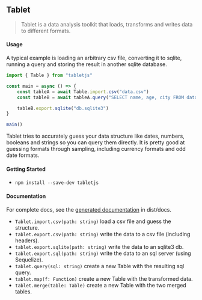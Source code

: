 ## Tablet

> Tablet is a data analysis toolkit that loads, transforms and writes data to different formats. 

#### Usage

A typical example is loading an arbitrary csv file, converting it to sqlite, running a query and storing the result in another sqlite database.

```typescript
import { Table } from "tabletjs"

const main = async () => {    
    const tableA = await Table.import.csv("data.csv")
    const tableB = await tableA.query("SELECT name, age, city FROM data")

    tableB.export.sqlite("db.sqlite3")
}

main()
```

Tablet tries to accurately guess your data structure like dates, numbers, booleans and strings so you can query them directly. It is pretty good at guessing formats through sampling, including currency formats and odd date formats.

#### Getting Started

- `npm install --save-dev tabletjs`

#### Documentation

For complete docs, see the [generated documentation](https://rawgit.com/koenbok/tablet/master/dist/docs/index.html) in dist/docs.

- `Tablet.import.csv(path: string)` load a csv file and guess the structure.
- `tablet.export.csv(path: string)` write the data to a csv file (including headers).
- `tablet.export.sqlite(path: string)` write the data to an sqlite3 db.
- `tablet.export.sql(path: string)` write the data to an sql server (using Sequelize).
- `tablet.query(sql: string)` create a new Table with the resulting sql query.
- `tablet.map(f: Function)` create a new Table with the transformed data.
- `tablet.merge(table: Table)` create a new Table with the two merged tables.